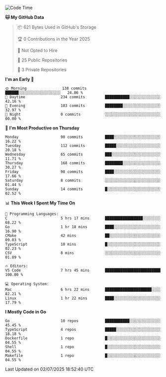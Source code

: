 <!--START_SECTION:waka-->
![Code Time](http://img.shields.io/badge/Code%20Time-1%2C305%20hrs%2045%20mins-blue)

**🐱 My GitHub Data** 

> 📦 621 Bytes Used in GitHub's Storage 
 > 
> 🏆 0 Contributions in the Year 2025
 > 
> 🚫 Not Opted to Hire
 > 
> 📜 25 Public Repositories 
 > 
> 🔑 3 Private Repositories 
 > 
**I'm an Early 🐤** 

```text
🌞 Morning                138 commits         ██████░░░░░░░░░░░░░░░░░░░   24.86 % 
🌆 Daytime                234 commits         ███████████░░░░░░░░░░░░░░   42.16 % 
🌃 Evening                183 commits         ████████░░░░░░░░░░░░░░░░░   32.97 % 
🌙 Night                  0 commits           ░░░░░░░░░░░░░░░░░░░░░░░░░   00.00 % 
```
📅 **I'm Most Productive on Thursday** 

```text
Monday                   90 commits          ████░░░░░░░░░░░░░░░░░░░░░   16.22 % 
Tuesday                  112 commits         █████░░░░░░░░░░░░░░░░░░░░   20.18 % 
Wednesday                65 commits          ███░░░░░░░░░░░░░░░░░░░░░░   11.71 % 
Thursday                 168 commits         ████████░░░░░░░░░░░░░░░░░   30.27 % 
Friday                   98 commits          ████░░░░░░░░░░░░░░░░░░░░░   17.66 % 
Saturday                 8 commits           ░░░░░░░░░░░░░░░░░░░░░░░░░   01.44 % 
Sunday                   14 commits          █░░░░░░░░░░░░░░░░░░░░░░░░   02.52 % 
```


📊 **This Week I Spent My Time On** 

```text
💬 Programming Languages: 
C                        5 hrs 17 mins       █████████████████░░░░░░░░   68.22 % 
Go                       1 hr 18 mins        ████░░░░░░░░░░░░░░░░░░░░░   16.90 % 
CMake                    42 mins             ██░░░░░░░░░░░░░░░░░░░░░░░   09.03 % 
TypeScript               10 mins             █░░░░░░░░░░░░░░░░░░░░░░░░   02.23 % 
CSV                      8 mins              ░░░░░░░░░░░░░░░░░░░░░░░░░   01.89 % 

🔥 Editors: 
VS Code                  7 hrs 45 mins       █████████████████████████   100.00 % 

💻 Operating System: 
Mac                      6 hrs 22 mins       █████████████████████░░░░   82.21 % 
Linux                    1 hr 22 mins        ████░░░░░░░░░░░░░░░░░░░░░   17.79 % 
```

**I Mostly Code in Go** 

```text
Go                       10 repos            ███████████░░░░░░░░░░░░░░   45.45 % 
TypeScript               4 repos             █████░░░░░░░░░░░░░░░░░░░░   18.18 % 
Dockerfile               1 repo              █░░░░░░░░░░░░░░░░░░░░░░░░   04.55 % 
Shell                    1 repo              █░░░░░░░░░░░░░░░░░░░░░░░░   04.55 % 
Makefile                 1 repo              █░░░░░░░░░░░░░░░░░░░░░░░░   04.55 % 
```




 Last Updated on 02/07/2025 18:52:40 UTC
<!--END_SECTION:waka-->
